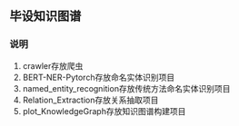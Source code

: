 ## 毕设知识图谱

### 说明
1. crawler存放爬虫
2. BERT-NER-Pytorch存放命名实体识别项目
3. named_entity_recognition存放传统方法命名实体识别项目
4. Relation_Extraction存放关系抽取项目
5. plot_KnowledgeGraph存放知识图谱构建项目